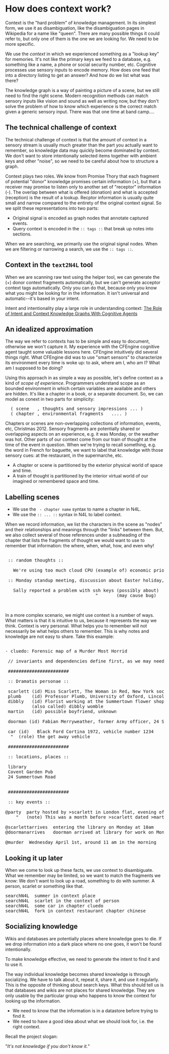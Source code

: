 
# How does context work?

Context is the "hard problem" of knowledge management. In its simplest form, we use it
as disambiguation, like the disambiguation pages in Wikipedia for a name like "queen". There
are many possible things it could refer to, but only one of them is the one we are looking for.
We need to be more specific.

We use the *context* in which we experienced something as a "lookup key"
for memories. It's not like the primary keys we feed to a database,
e.g.  something like a name, a phone or social security number,
etc. Cognitive processes use sensory inputs to encode memory. How does
one feed that into a directory listing to get an answer? And how do we
list what was there?

The knowledge graph is a way of painting a picture of a scene, but we still need to find the right scene.
Modern recognition methods can match sensory inputs like vision and sound as well as writing now, but
they don't solve the problem of how to know which experience is the correct match given a generic
sensory input. There was that one time at band camp....

## The technical challenge of context

The technical challenge of context is that the amount of context in a sensory stream is usually
much greater than the part you actually want to remember, so knowledge data may quickly become
dominated by context. We don't want to store intentionally selected items together with ambient
keys and other "noise", so we need to be careful about how to structure a graph.

Context plays two roles. We know from Promise Thory that each fragment of
potential "donor" knowledge promises certain information (+), but that a receiver may promise
to listen only to another set of "receptor" information (-). The overlap between what is offered (donation)
and what is accepted (reception) is the result of a lookup. Recptor information is usually quite small
and narrow compared to the entirety of the original context signal. So we split these representations
into two parts:

* Original signal is encoded as graph nodes that annotate captured events.
* Query context is encoded in the `:: tags ::` that break up notes into sections.

When we are searching, we primarily use the original signal nodes. When we are filtering
or narrowing a search, we use the `:: tags ::`.

## Context in the `text2N4L` tool

When we are scanning raw text using the helper tool, we can generate the (+) donor
context fragments automatically, but we can't generate acceptor context tags automatically.
Only you can do that, because only you know what you might be looking for in the information.
It isn't universal and automatic--it's based in your intent.

Intent and intentionality play a large role in understanding context: [The Role of Intent and Context Knowledge Graphs With Cognitive Agents](https://medium.com/@mark-burgess-oslo-mb/the-role-of-intent-and-context-knowledge-graphs-with-cognitive-agents-fb45d8dfb34d)


## An idealized approximation

The way we refer to contexts has to be simple and easy to document,
otherwise we won't capture it.  My experience with the CFEngine
cognitive agent taught some valuable lessons here. CFEngine
intuitively did several things right. What CFEngine did was to use
"smart sensors" to characterize its environment every time is woke up:
to ask, where am I, who am I? What am I supposed to be doing?

Using this approach in as simple a way as possible, let's define context
as a kind of *scope of experience*. Programmers understand scope as an
bounded environment in which certain variables are available and others
are hidden. It's like a chapter in a book, or a separate document.
So, we can model as conext in two parts for simplicity: 

<pre>
  ( scene   , thoughts and sensory impressions ... )
  ( chapter , environmental fragments   .... )
</pre>

Chapters or scenes are non-overlapping collections of information, events, etc, Christmas 2012.
Sensory fragments are potentially shared or overlapping aspects on an experience, e.g.
it was Monday, or the weather was hot. Other parts of our context come from our train of thought
at the time of the event in question. When we're trying to recall something, e.g. the word in
French for baguette, we want to label that knowledge with those  sensory cues: at the restaurant,
in the supermarche, etc.

* A chapter or scene is partitioned by the exterior physical world of space and time.
* A train of thought is partitioned by the interior virtual world of our imagined or remembered space and time.

## Labelling scenes

* We use the ` - chapter name` syntax to name a chapter in N4L.
* We use the `:: ... ::` syntax in N4L to label context.

When we record information, we list the characters in the scene as "nodes" and their relationships
and meanings through the "links" between them. But, we also collect several of those references under
a subheading of the chapter that lists the fragments of thought we would want to use to remember
that information: the where, when, what, how, and even why!

<pre>

 :: random thoughts ::

   We're using too much cloud CPU (example of) economic priorities

 :: Monday standup meeting, discussion about Easter holiday, urgent work ::

   Sally reported a problem with ssh keys (possibly about)  security
                                  "       (may cause bug)   can't access the dashboard


</pre>
In a more complex scenario, we might use context is a number of ways. What matters is that
it is intuitive to us, because it represents the way we think. Context is very personal.
What helps you to remember will not necessarily be what helps others to remember. This is
why notes and knowledge are not easy to share. Take this example:
<pre>

- cluedo: Forensic map of a Murder Most Horrid

 // invariants and dependencies define first, as we may need to refer to them

 #######################

 :: Dramatis personae ::

 scarlett (id) Miss Scarlett, The Woman in Red, New York socialite.
 plumb    (id) Professor Plumb, University of Oxford, Lincoln College.
 dibbly   (id) Florist working at the Summertown flower shop
          (also called) dibbly womble
 martin   (id) possible boyfriend, unknown

 doorman (id) Fabian Merryweather, former Army officer, 24 Summertown Road

 car (id)   Black Ford Cortina 1972, vehicle number 1234
  "  (role) the get away vehicle

 #######################

 :: locations, places :: 

 library
 Covent Garden Pub
 24 Summertown Road


 #######################

 :: key events ::

@party  party hosted by >scarlett in London flat, evening of the 23rd March
    "   (note) This was a month before >scarlett dated >martin

@scarlettarrives  entering the library on Monday at 10am
@doormanarrives   doorman arrived at library for work on Monday 7 am

@murder  Wednesday April 1st, around 11 am in the morning
</pre>

## Looking it up later

When we come to look up these facts, we use context to disambiguate.
What we remember may be limited, so we want to match the fragments we know:
We don't want to look up a road, something to do with summer. A person, scarlet or something like that.

<pre>
searchN4L  summer in context place
searchN4L  scarlet in the context of person
searchN4L  some car in chapter cluedo
searchN4L  fork in context restaurant chapter chinese
</pre>

## Socializing knowledge

Wikis and databases are potentially places where knowledge goes to die. If we drop information
into a dark place where no one goes, it won't be found intentionally. 

To make knowledge effective, we need to generate the intent to find it and to use it.

The way individual knowledge becomes shared knowledge is through socializing. We have to talk
about it, repeat it, share it, and use it regularly. This is the opposite of thinking about
search keys. What this should tell us is that databases and wikis are not places for
shared knowledge. They are only usable by the particular group who happens to know the context
for looking up the information.

* We need to know that the information is in a datastore before trying to find it.
* We need to have a good idea about what we should look for, i.e. the right context.

Recall the project slogan:

"*It's not knowledge if you don't know it.*"